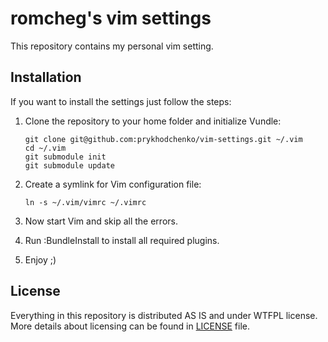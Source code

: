 # romcheg's vim settings

This repository contains my personal vim setting.


## Installation

If you want to install the settings just follow the steps:

1. Clone the repository to your home folder and initialize Vundle:

    ```
    git clone git@github.com:prykhodchenko/vim-settings.git ~/.vim
    cd ~/.vim
    git submodule init
    git submodule update
    ```

2. Create a symlink for Vim configuration file:

    ```
    ln -s ~/.vim/vimrc ~/.vimrc
    ```

3. Now start Vim and skip all the errors.
4. Run :BundleInstall to install all required plugins.
5. Enjoy ;)


## License

Everything in this repository is distributed AS IS and under WTFPL license.
More details about licensing can be found in [LICENSE](https://github.com/prykhodchenko/vim-settings/blob/master/LICENSE) file.
